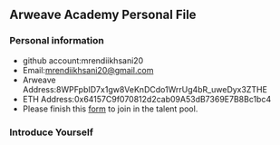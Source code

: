 ## Arweave Academy Personal File

### Personal information

- github account:mrendiikhsani20
- Email:mrendiikhsani20@gmail.com
- Arweave Address:8WPFpbID7x1gw8VeKnDCdo1WrrUg4bR_uweDyx3ZTHE
- ETH Address:0x64157C9f070812d2cab09A53dB7369E7B8Bc1bc4
- Please finish this [form](https://docs.google.com/forms/d/e/1FAIpQLSfWA5fIIcBgmRppm3jNz5vmf9Mai_QMVil-2pO4r7YKn_Zhtw/viewform?usp=sf_link) to join in the talent pool.

### Introduce Yourself

